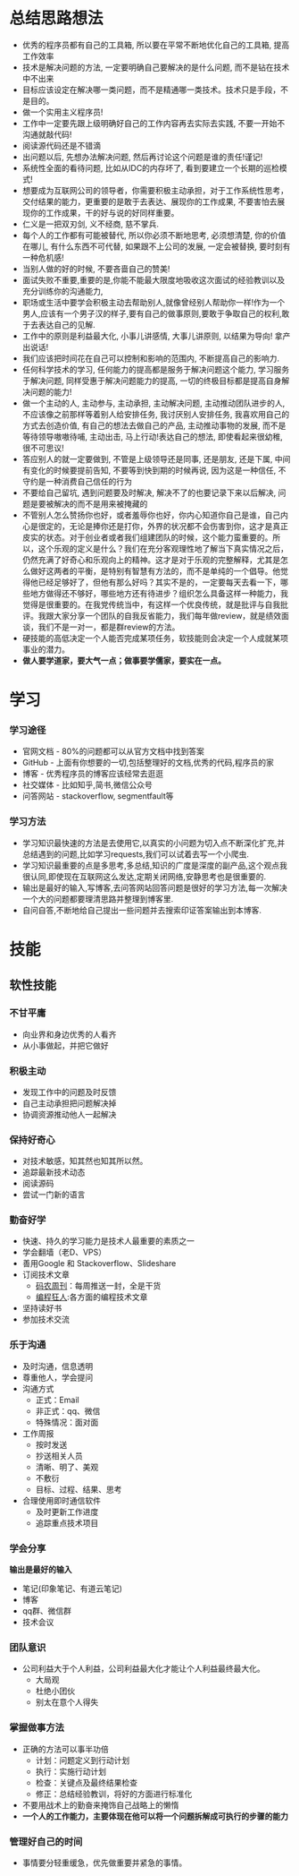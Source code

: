 # 总结思路想法
- 优秀的程序员都有自己的工具箱, 所以要在平常不断地优化自己的工具箱, 提高工作效率
- 技术是解决问题的方法, 一定要明确自己要解决的是什么问题, 而不是钻在技术中不出来
- 目标应该设定在解决哪一类问题，而不是精通哪一类技术。技术只是手段，不是目的。
- 做一个实用主义程序员!
- 工作中一定要先跟上级明确好自己的工作内容再去实际去实践, 不要一开始不沟通就敲代码!
- 阅读源代码还是不错滴
- 出问题以后, 先想办法解决问题, 然后再讨论这个问题是谁的责任!谨记!
- 系统性全面的看待问题, 比如从IDC的内存坏了, 看到要建立一个长期的巡检模式!
- 想要成为互联网公司的领导者，你需要积极主动承担，对于工作系统性思考，交付结果的能力，更重要的是敢于去表达、展现你的工作成果, 不要害怕去展现你的工作成果，干的好与说的好同样重要。
- 仁义是一把双刃剑, 义不经商, 慈不掌兵.
- 每个人的工作都有可能被替代, 所以你必须不断地思考, 必须想清楚, 你的价值在哪儿, 有什么东西不可代替, 如果跟不上公司的发展, 一定会被替换, 要时刻有一种危机感!
- 当别人做的好的时候, 不要吝啬自己的赞美!
- 面试失败不重要,重要的是,你能不能最大限度地吸收这次面试的经验教训以及充分训练你的沟通能力,
- 职场或生活中要学会积极主动去帮助别人,就像曾经别人帮助你一样!作为一个男人,应该有一个男子汉的样子,要有自己的做事原则,要敢于争取自己的权利,敢于去表达自己的见解.
- 工作中的原则是利益最大化, 小事儿讲感情, 大事儿讲原则, 以结果为导向! 拿产出说话!
- 我们应该把时间花在自己可以控制和影响的范围内, 不断提高自己的影响力.
-  任何科学技术的学习, 任何能力的提高都是服务于解决问题这个能力, 学习服务于解决问题, 同样受惠于解决问题能力的提高, 一切的终极目标都是提高自身解决问题的能力!
- 做一个主动的人, 主动参与, 主动承担, 主动解决问题, 主动推动团队进步的人, 不应该像之前那样等着别人给安排任务, 我讨厌别人安排任务, 我喜欢用自己的方式去创造价值, 有自己的想法去做自己的产品, 主动推动事物的发展, 而不是等待领导嗷嗷待哺, 主动出击, 马上行动!表达自己的想法, 即使看起来很幼稚, 很不可思议!
- 答应别人的就一定要做到, 不管是上级领导还是同事, 还是朋友, 还是下属, 中间有变化的时候要提前告知, 不要等到快到期的时候再说, 因为这是一种信任, 不守约是一种消费自己信任的行为
- 不要给自己留坑, 遇到问题要及时解决, 解决不了的也要记录下来以后解决, 问题是要被解决的而不是用来被掩藏的
- 不管别人怎么赞扬你也好，或者羞辱你也好，你内心知道你自己是谁，自己内心是很定的，无论是捧你还是打你，外界的状况都不会伤害到你，这才是真正皮实的状态。对于创业者或者我们组建团队的时候，这个能力蛮重要的。所以，这个乐观的定义是什么？我们在充分客观理性地了解当下真实情况之后，仍然充满了好奇心和乐观向上的精神。这才是对于乐观的完整解释，尤其是怎么做好这两者的平衡，是特别有智慧有方法的，而不是单纯的一个倡导。他觉得他已经足够好了，但他有那么好吗？其实不是的，一定要每天去看一下，哪些地方做得还不够好，哪些地方还有待进步？组织怎么具备这样一种能力，我觉得是很重要的。在我党传统当中，有这样一个优良传统，就是批评与自我批评。我跟大家分享一个团队的自我反省能力，我们每年做review，就是绩效面谈，我们不是一对一，都是群review的方法。
- 硬技能的高低决定一个人能否完成某项任务，软技能则会决定一个人成就某项事业的潜力。
- **做人要学道家，要大气一点；做事要学儒家，要实在一点。**


# 学习
### 学习途径
- 官网文档 - 80%的问题都可以从官方文档中找到答案
- GitHub - 上面有你想要的一切,包括整理好的文档,优秀的代码,程序员的家
- 博客 - 优秀程序员的博客应该经常去逛逛
- 社交媒体 - 比如知乎,简书,微信公众号
- 问答网站 - stackoverflow, segmentfault等

### 学习方法
- 学习知识最快速的方法是去使用它,以真实的小问题为切入点不断深化扩充,并总结遇到的问题,比如学习requests,我们可以试着去写一个小爬虫.
- 学习知识最重要的点是多思考,多总结,知识的广度是深度的副产品,这个观点我很认同,即使现在互联网这么发达,定期关闭网络,安静思考也是很重要的.
- 输出是最好的输入,写博客,去问答网站回答问题是很好的学习方法,每一次解决一个大的问题都要理清思路并整理到博客里.
- 自问自答,不断地给自己提出一些问题并去搜索印证答案输出到本博客.

# 技能
## 软性技能
### 不甘平庸
- 向业界和身边优秀的人看齐
- 从小事做起，并把它做好

### 积极主动
- 发现工作中的问题及时反馈
- 自己主动承担把问题解决掉
- 协调资源推动他人一起解决

### 保持好奇心
- 对技术敏感，知其然也知其所以然。
- 追踪最新技术动态
- 阅读源码
- 尝试一门新的语言

### 勤奋好学
- 快速、持久的学习能力是技术人最重要的素质之一
- 学会翻墙（老D、VPS）
- 善用Google 和 Stackoverflow、Slideshare
- 订阅技术文章
  - [码农周刊](https://weekly.manong.io/)：每周推送一封，全是干货
  - [编程狂人](https://www.tuicool.com/mags):各方面的编程技术文章
- 坚持读好书
- 参加技术交流

### 乐于沟通
- 及时沟通，信息透明
- 尊重他人，学会提问
- 沟通方式
  - 正式：Email
  - 非正式：qq、微信
  - 特殊情况：面对面
- 工作周报
  - 按时发送
  - 抄送相关人员
  - 清晰、明了、美观
  - 不敷衍
  - 目标、过程、结果、思考
- 合理使用即时通信软件
  - 及时更新工作进度
  - 追踪重点技术项目

### 学会分享
**输出是最好的输入**
- 笔记(印象笔记、有道云笔记)
- 博客
- qq群、微信群
- 技术会议

### 团队意识
- 公司利益大于个人利益，公司利益最大化才能让个人利益最终最大化。
  - 大局观
  - 杜绝小团伙
  - 别太在意个人得失

### 掌握做事方法
- 正确的方法可以事半功倍
  - 计划：问题定义到行动计划
  - 执行：实施行动计划
  - 检查：关键点及最终结果检查
  - 修正：总结经验教训，将好的方面进行标准化
- 不要用战术上的勤奋来掩饰自己战略上的懒惰
- **一个人的工作能力，主要体现在他可以将一个问题拆解成可执行的步骤的能力**

### 管理好自己的时间
- 事情要分轻重缓急，优先做重要并紧急的事情。

